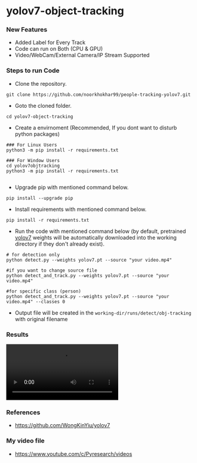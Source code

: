 # yolov7-object-tracking

### New Features
- Added Label for Every Track
- Code can run on Both (CPU & GPU)
- Video/WebCam/External Camera/IP Stream Supported


### Steps to run Code
- Clone the repository.
```
git clone https://github.com/noorkhokhar99/people-tracking-yolov7.git
```
- Goto the cloned folder.
```
cd yolov7-object-tracking
```
- Create a  envirnoment (Recommended, If you dont want to disturb python packages)
```
### For Linux Users
python3 -m pip install -r requirements.txt

### For Window Users
cd yolov7objtracking
python3 -m pip install -r requirements.txt


```
- Upgrade pip with mentioned command below.
```
pip install --upgrade pip
```
- Install requirements with mentioned command below.
```
pip install -r requirements.txt
```
- Run the code with mentioned command below (by default, pretrained [yolov7](https://github.com/WongKinYiu/yolov7/releases/download/v0.1/yolov7.pt) weights will be automatically downloaded into the working directory if they don't already exist).
```
# for detection only
python detect.py --weights yolov7.pt --source "your video.mp4"

#if you want to change source file
python detect_and_track.py --weights yolov7.pt --source "your video.mp4"

#for specific class (person)
python detect_and_track.py --weights yolov7.pt --source "your video.mp4" --classes 0
```

- Output file will be created in the ```working-dir/runs/detect/obj-tracking``` with original filename


### Results

![!YOLOv7 Vs YOLOv detection video](https://github.com/noorkhokhar99/people-tracking-yolov7/blob/main/runs/detect/object_tracking3/test.mp4)

 ### References
 - https://github.com/WongKinYiu/yolov7

### My video file
- https://www.youtube.com/c/Pyresearch/videos

